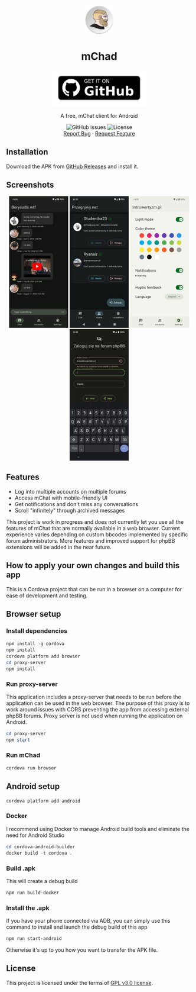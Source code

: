 <div align="center">
    <a href="https://github.com/Bilgamesh/mChad">
        <img src="./www/img/icon/mipmap-xxxhdpi/ic_launcher.png" alt="mChad Logo" width="80" height="80">
    </a>
    <h1 align="center">mChad</h1>
    <a href="https://github.com/Bilgamesh/mChad/releases">
        <img src="https://raw.githubusercontent.com/Kunzisoft/Github-badge/main/get-it-on-github.png"
        alt="Get it on GitHub"
        width="256">
    </a>
    <p align="center">
        A free, mChat client for Android
        <br />
        <div align="center">
            <img alt="GitHub issues" src="https://img.shields.io/github/issues/Bilgamesh/mChad?style=flat-square">
            <img alt="License" src="https://img.shields.io/github/license/Bilgamesh/mChad.svg?style=flat-square">
        </div>
        <a href="https://github.com/Bilgamesh/mChad/issues">Report Bug</a>
        ·
        <a href="https://github.com/Bilgamesh/mChad/issues">Request Feature</a>
    </p>
</div>

## Installation

Download the APK from [GitHub Releases](https://github.com/Bilgamesh/mChad/releases) and install it.

## Screenshots

<div align="center">
    <img src="./screenshots/screenshot_1.png" width=160>
    <img src="./screenshots/screenshot_2.png" width=160>
    <img src="./screenshots/screenshot_3.png" width=160>
    <img src="./screenshots/screenshot_4.png" width=160>
</div>

## Features

* Log into multiple accounts on multiple forums
* Access mChat with mobile-friendly UI
* Get notifications and don't miss any conversations
* Scroll "infinitely" through archived messages

This project is work in progress and does not currently let you use all the features of mChat that are normally available in a web browser. Current experience varies depending on custom bbcodes implemented by specific forum administrators. More features and improved support for phpBB extensions will be added in the near future.

## How to apply your own changes and build this app

This is a Cordova project that can be run in a browser on a computer for ease of development and testing.

## Browser setup

### Install dependencies

```Powershell
npm install -g cordova
npm install
cordova platform add browser
cd proxy-server
npm install
```

### Run proxy-server

This application includes a proxy-server that needs to be run before the application can be used in the web browser. The purpose of this proxy is to work around issues with CORS preventing the app from accessing external phpBB forums. Proxy server is not used when running the application on Android.

```Powershell
cd proxy-server
npm start
```

### Run mChad

```Powershell
cordova run browser
```

## Android setup

```Powershell
cordova platform add android
```

### Docker 

I recommend using Docker to manage Android build tools and eliminate the need for Android Studio

```Powershell
cd cordova-android-builder
docker build -t cordova .
```

### Build .apk

This will create a debug build
```Powershell
npm run build-docker
```

### Install the .apk

If you have your phone connected via ADB, you can simply use this command to install and launch the debug build of this app

```Powershell
npm run start-android
```

Otherwise it's up to you how you want to transfer the APK file.

## License
This project is licensed under the terms of [GPL v3.0 license](https://github.com/Bilgamesh/mChad/blob/main/LICENSE).